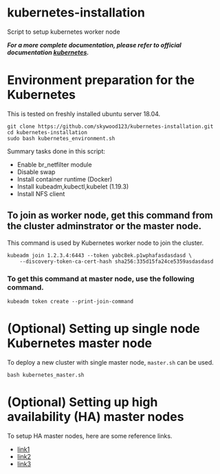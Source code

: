 # kubernetes-installation
Script to setup kubernetes worker node

***For a more complete documentation, please refer to official documentation [kubernetes](https://kubernetes.io/docs/setup/production-environment/tools/kubeadm/install-kubeadm/).***

# Environment preparation for the Kubernetes
This is tested on freshly installed ubuntu server 18.04.
```
git clone https://github.com/skywood123/kubernetes-installation.git
cd kubernetes-installation
sudo bash kubernetes_environment.sh
```
Summary tasks done in this script:
- Enable br_netfilter module
- Disable swap
- Install container runtime (Docker)
- Install kubeadm,kubectl,kubelet (1.19.3)
- Install NFS client

## To join as worker node, get this command from the cluster adminstrator or the master node.
This command is used by Kubernetes worker node to join the cluster.
```
kubeadm join 1.2.3.4:6443 --token yabc8ek.p1wphafasdasdasd \
    --discovery-token-ca-cert-hash sha256:335d15fa24ce5359asdasdasd
```
### To get this command at master node, use the following command.
```
kubeadm token create --print-join-command
```
# (Optional) Setting up single node Kubernetes master node
To deploy a new cluster with single master node, ```master.sh``` can be used.
```
bash kubernetes_master.sh
```
# (Optional) Setting up high availability (HA) master nodes
To setup HA master nodes, here are some reference links.
- [link1](https://www.programmersought.com/article/5222255935/) 
- [link2](https://linuxscriptshub.com/haproxy-with-keepalived-setup-for-ubuntu-16-04/) 
- [link3](https://github.com/kubernetes/kubeadm/blob/master/docs/ha-considerations.md#keepalived-and-haproxy) 
